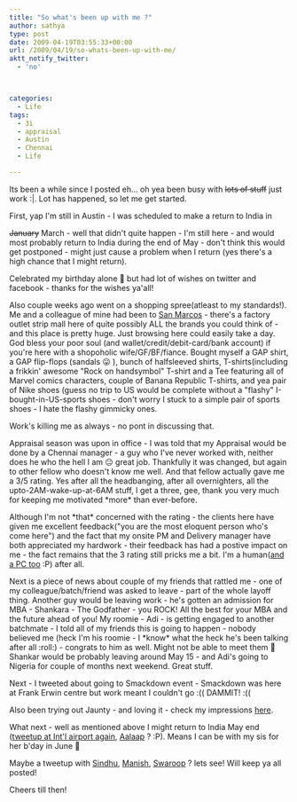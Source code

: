 ```yaml
---
title: "So what's been up with me ?"
author: sathya
type: post
date: 2009-04-19T03:55:33+00:00
url: /2009/04/19/so-whats-been-up-with-me/
aktt_notify_twitter:
  - 'no'



categories:
  - Life
tags:
  - 3i
  - appraisal
  - Austin
  - Chennai
  - Life

---
```

Its been a while since I posted eh&#8230; oh yea been busy with <span style="text-decoration: line-through;">lots of stuff</span> just work :|. Lot has happened, so let me get started.

<!--more-->First, yap I'm still in Austin - I was scheduled to make a return to India in 

<span style="text-decoration: line-through;">January</span> March - well that didn't quite happen - I'm still here - and would most probably return to India during the end of May - don't think this would get postponed - might just cause a problem when I return (yes there's a high chance that I might return).

Celebrated my birthday alone 🙁 but had lot of wishes on twitter and facebook - thanks for the wishes ya'all!

Also couple weeks ago went on a shopping spree(atleast to my standards!). Me and a colleague of mine had been to [San Marcos][1] - there's a factory outlet strip mall here of quite possibly ALL the brands you could think of - and this place is pretty huge. Just browsing here could easily take a day. God bless your poor soul (and wallet/credit/debit-card/bank account) if you're here with a shopoholic wife/GF/BF/fiance. Bought myself a GAP shirt, a GAP flip-flops (sandals 😛 ), bunch of halfsleeved shirts, T-shirts(including a frikkin' awesome "Rock on handsymbol" T-shirt and a Tee featuring all of Marvel comics characters, couple of Banana Republic T-shirts, and yea pair of Nike shoes (guess no trip to US would be complete without a "flashy" I-bought-in-US-sports shoes - don't worry I stuck to a simple pair of sports shoes - I hate the flashy gimmicky ones.

Work's killing me as always - no pont in discussing that.

Appraisal season was upon in office - I was told that my Appraisal would be done by a Chennai manager - a guy who I've never worked with, neither does he who the hell I am 😐 great job. Thankfully it was changed, but again to other fellow who doesn't know me well. And that fellow actually gave me a 3/5 rating. Yes after all the headbanging, after all overnighters, all the upto-2AM-wake-up-at-6AM stuff, I get a three, gee, thank you very much for keeping me motivated \*more\* than ever-before.

Although I'm not \*that\* concerned with the rating - the clients here have given me excellent feedback("you are the most eloquent person who's come here") and the fact that my onsite PM and Delivery manager have both appreciated my hardwork - their feedback has had a postive impact on me - the fact remains that the 3 rating still pricks me a bit. I'm a human([and a PC too][2] &#58;&#80;) after all.

Next is a piece of news about couple of my friends that rattled me - one of my colleague/batch/friend was asked to leave - part of the whole layoff thing. Another guy would be leaving work - he's gotten an admission for MBA - Shankara - The Godfather - you ROCK! All the best for your MBA and the future ahead of you! My roomie - Adi - is getting engaged to another batchmate - I told all of my friends this is going to happen - nobody believed me (heck I'm his roomie - I \*know\* what the heck he's been talking after all :roll:) - congrats to him as well. Might not be able to meet them 🙁 Shankar would be probably leaving around May 15 - and Adi's going to Nigeria for couple of months next weekend. Great stuff.

Next - I tweeted about going to Smackdown event - Smackdown was here at Frank Erwin centre but work meant I couldn't go :(( DAMMIT! :((

Also been trying out Jaunty - and loving it - check my impressions [here][3].

What next - well as mentioned above I might return to India May end ([tweetup at Int'l airport again][4], [Aalaap][5] ? &#58;&#80;). Means I can be with my sis for her b'day in June 🙂

Maybe a tweetup with [Sindhu][6], [Manish][7], [Swaroop][8] ? lets see! Will keep ya all posted!

Cheers till then!

 [1]: https://maps.google.com/maps?om=0&iwloc=addr&f=q&ll=29.876617%2C-97.940336&hl=en&z=13&ie=UTF8
 [2]: https://www.beingmanan.com/wp/2009/04/the-im-a-pc-sticker-give-away/
 [3]: https://sathyasays.com/2009/04/06/ubuntu-904-beta-impressions-jaunty-is-looking-good/
 [4]: ../2008/11/22/experience-of-a-lifetime-the-mumbai-austin-flight/
 [5]: https://aalaap.com/
 [6]: https://sindhu-s.com/
 [7]: https://blog.manishsinha.net/
 [8]: https://twitter.com/SwaroopH
